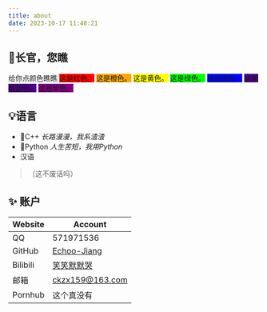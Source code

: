 ```yaml
---
title: about
date: 2023-10-17 11:40:21
---
```

## 👀长官，您瞧
给你点颜色瞧瞧
<span style="background-color: #ff0000;">这是红色。</span>
<span style="background-color: #ffa500;">这是橙色。</span>
<span style="background-color: #ffff00;">这是黄色。</span>
<span style="background-color: #00ff00;">这是绿色。</span>
<span style="background-color: #0000ff;">这是蓝色。</span>
<span style="background-color: #4b0082;">这是靛蓝色。</span>
<span style="background-color: #800080;">这是紫色。</span>

## 💡语言
- 🦄C++ 		 *长路漫漫，我系渣渣*
- 🐍Python 	*人生苦短，我用Python*
- 汉语
> （这不废话吗）   

##  :sparkles: 账户

| Website  | Account|
|:--|---|
| QQ | 571971536 |
| GitHub | [Echoo-Jiang](https://github.com/Echoo-Jiang) |
| Bilibili | [笑笑默默哭](https://space.bilibili.com/24971853) |
| 邮箱 | ckzx159@163.com |
| Pornhub | 这个真没有 |
